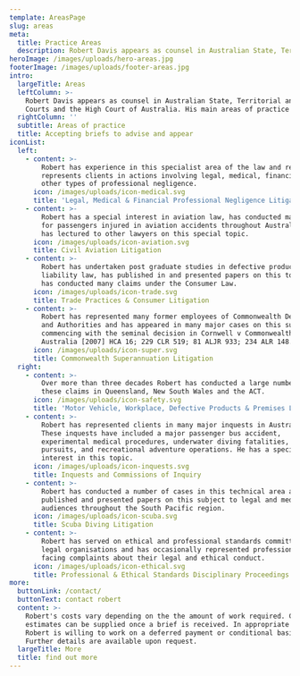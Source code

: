 ```yaml
---
template: AreasPage
slug: areas
meta:
  title: Practice Areas
  description: Robert Davis appears as counsel in Australian State, Territorial and Federal Courts and the High Court of Australia.
heroImage: /images/uploads/hero-areas.jpg
footerImage: /images/uploads/footer-areas.jpg
intro:
  largeTitle: Areas
  leftColumn: >-
    Robert Davis appears as counsel in Australian State, Territorial and Federal
    Courts and the High Court of Australia. His main areas of practice include:
  rightColumn: ''
  subtitle: Areas of practice
  title: Accepting briefs to advise and appear
iconList:
  left:
    - content: >-
        Robert has experience in this specialist area of the law and regularly
        represents clients in actions involving legal, medical, financial and
        other types of professional negligence.
      icon: /images/uploads/icon-medical.svg
      title: 'Legal, Medical & Financial Professional Negligence Litigation'
    - content: >-
        Robert has a special interest in aviation law, has conducted many claims
        for passengers injured in aviation accidents throughout Australia, and
        has lectured to other lawyers on this special topic.
      icon: /images/uploads/icon-aviation.svg
      title: Civil Aviation Litigation
    - content: >-
        Robert has undertaken post graduate studies in defective product
        liability law, has published in and presented papers on this topic, and
        has conducted many claims under the Consumer Law.
      icon: /images/uploads/icon-trade.svg
      title: Trade Practices & Consumer Litigation
    - content: >-
        Robert has represented many former employees of Commonwealth Departments
        and Authorities and has appeared in many major cases on this subject,
        commencing with the seminal decision in Cornwell v Commonwealth of
        Australia [2007] HCA 16; 229 CLR 519; 81 ALJR 933; 234 ALR 148.
      icon: /images/uploads/icon-super.svg
      title: Commonwealth Superannuation Litigation
  right:
    - content: >-
        Over more than three decades Robert has conducted a large number of
        these claims in Queensland, New South Wales and the ACT.
      icon: /images/uploads/icon-safety.svg
      title: 'Motor Vehicle, Workplace, Defective Products & Premises Liability'
    - content: >-
        Robert has represented clients in many major inquests in Australia.
        These inquests have included a major passenger bus accident,
        experimental medical procedures, underwater diving fatalities, police
        pursuits, and recreational adventure operations. He has a special
        interest in this topic.
      icon: /images/uploads/icon-inquests.svg
      title: Inquests and Commissions of Inquiry
    - content: >-
        Robert has conducted a number of cases in this technical area and has
        published and presented papers on this subject to legal and medical
        audiences throughout the South Pacific region.
      icon: /images/uploads/icon-scuba.svg
      title: Scuba Diving Litigation
    - content: >-
        Robert has served on ethical and professional standards committees of
        legal organisations and has occasionally represented professionals
        facing complaints about their legal and ethical conduct.
      icon: /images/uploads/icon-ethical.svg
      title: Professional & Ethical Standards Disciplinary Proceedings
more:
  buttonLink: /contact/
  buttonText: contact robert
  content: >-
    Robert's costs vary depending on the the amount of work required. Cost
    estimates can be supplied once a brief is received. In appropriate cases
    Robert is willing to work on a deferred payment or conditional basis.
    Further details are available upon request.
  largeTitle: More
  title: find out more
---
```

